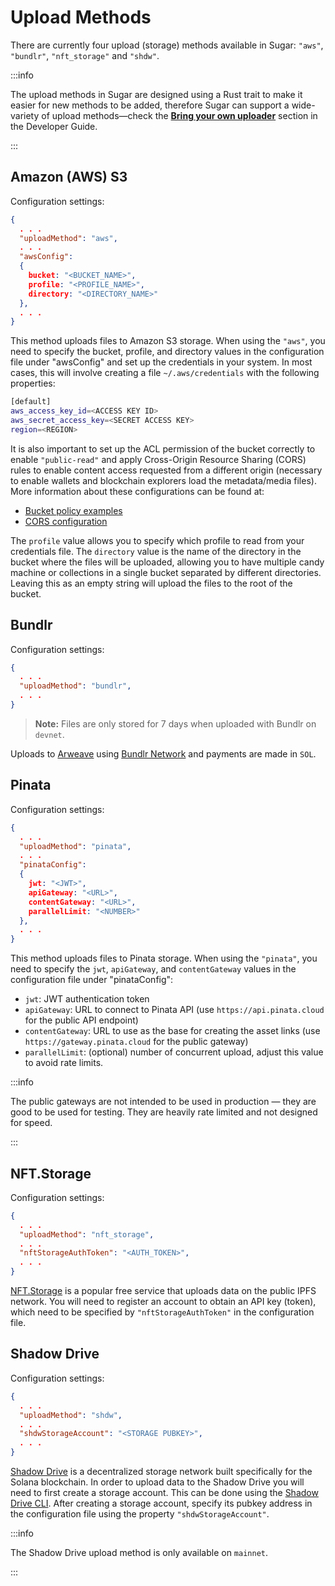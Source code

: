 # Upload Methods

There are currently four upload (storage) methods available in Sugar: `"aws"`, `"bundlr"`, `"nft_storage"` and `"shdw"`.

:::info

The upload methods in Sugar are designed using a Rust trait to make it easier for new methods to be added, therefore Sugar can support a wide-variety of upload methods&mdash;check the [**Bring your own uploader**](../developer/bring-your-own-uploader) section in the Developer Guide.

:::

## Amazon (AWS) S3

Configuration settings:

```json
{
  . . .
  "uploadMethod": "aws",
  . . .
  "awsConfig":
  {
    bucket: "<BUCKET_NAME>",
    profile: "<PROFILE_NAME>",
    directory: "<DIRECTORY_NAME>"
  },
  . . .
}
```

This method uploads files to Amazon S3 storage. When using the `"aws"`, you need to specify the bucket, profile, and directory values in the configuration file under "awsConfig" and set up the credentials in your system. In most cases, this will involve creating a file `~/.aws/credentials` with the following properties:

```bash
[default]
aws_access_key_id=<ACCESS KEY ID>
aws_secret_access_key=<SECRET ACCESS KEY>
region=<REGION>
```

It is also important to set up the ACL permission of the bucket correctly to enable `"public-read"` and apply Cross-Origin Resource Sharing (CORS) rules to enable content access requested from a different origin (necessary to enable wallets and blockchain explorers load the metadata/media files). More information about these configurations can be found at:

- [Bucket policy examples](https://docs.aws.amazon.com/AmazonS3/latest/userguide/example-bucket-policies.html)
- [CORS configuration](https://aws.amazon.com/premiumsupport/knowledge-center/s3-configure-cors/)

The `profile` value allows you to specify which profile to read from your credentials file. The `directory` value is the name of the directory in the bucket where the files will be uploaded, allowing you to have multiple candy machine or collections in a single bucket separated by different directories. Leaving this as an empty string will upload the files to the root of the bucket.

## Bundlr

Configuration settings:

```json
{
  . . .
  "uploadMethod": "bundlr",
  . . .
}
```

> **Note:** Files are only stored for 7 days when uploaded with Bundlr on `devnet`.

Uploads to [Arweave](https://www.arweave.org/) using [Bundlr Network](https://bundlr.network/) and payments are made in `SOL`.

## Pinata

Configuration settings:

```json
{
  . . .
  "uploadMethod": "pinata",
  . . .
  "pinataConfig":
  {
    jwt: "<JWT>",
    apiGateway: "<URL>",
    contentGateway: "<URL>",
    parallelLimit: "<NUMBER>"
  },
  . . .
}
```

This method uploads files to Pinata storage. When using the `"pinata"`, you need to specify the `jwt`, `apiGateway`, and `contentGateway` values in the configuration file under "pinataConfig":
- `jwt`: JWT authentication token
- `apiGateway`: URL to connect to Pinata API (use `https://api.pinata.cloud` for the public API endpoint)
- `contentGateway`: URL to use as the base for creating the asset links (use `https://gateway.pinata.cloud` for the public gateway)
- `parallelLimit`: (optional) number of concurrent upload, adjust this value to avoid rate limits.

:::info

The public gateways are not intended to be used in production &mdash; they are good to be used for testing. They are heavily rate limited and not designed for speed.

:::

## NFT.Storage

Configuration settings:

```json
{
  . . .
  "uploadMethod": "nft_storage",
  . . .
  "nftStorageAuthToken": "<AUTH_TOKEN>",
  . . .
}
```

[NFT.Storage](https://nft.storage) is a popular free service that uploads data on the public IPFS network. You will need to register an account to obtain an API key (token), which need to be specified by `"nftStorageAuthToken"` in the configuration file.

## Shadow Drive

Configuration settings:

```json
{
  . . .
  "uploadMethod": "shdw",
  . . .
  "shdwStorageAccount": "<STORAGE PUBKEY>",
  . . .
}
```

[Shadow Drive](https://shdw.genesysgo.com/shadow-infrastructure-overview/shadow-drive-overview) is a decentralized storage network built specifically for the Solana blockchain. In order to upload data to the Shadow Drive you will need to first create a storage account. This can be done using the [Shadow Drive CLI](https://shdw.genesysgo.com/using-shadow-drive/the-shadow-drive-platform/shadow-drive-cli). After creating a storage account, specify its pubkey address in the configuration file using the property `"shdwStorageAccount"`.

:::info

The Shadow Drive upload method is only available on `mainnet`.

:::

